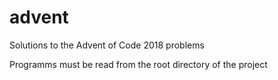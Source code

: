 # advent
Solutions to the Advent of Code 2018 problems

Programms must be read from the root directory of the project

